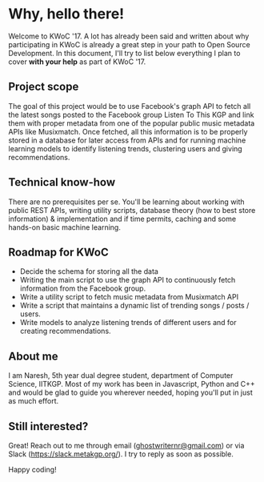 # Why, hello there!

Welcome to KWoC '17. A lot has already been said and written about why participating in KWoC is already a great step in your path to Open Source Development. In this document, I'll try to list below everything I plan to cover **with your help** as part of KWoC '17.

## Project scope
The goal of this project would be to use Facebook's graph API to fetch all the latest songs posted to the Facebook group Listen To This KGP and link them with proper metadata from one of the popular public music metadata APIs like Musixmatch. Once fetched, all this information is to be properly stored in a database for later access from APIs and for running machine learning models to identify listening trends, clustering users and giving recommendations.

## Technical know-how
There are no prerequisites per se. You'll be learning about working with public REST APIs, writing utility scripts, database theory (how to best store information) & implementation and if time permits, caching and some hands-on basic machine learning.

## Roadmap for KWoC
- Decide the schema for storing all the data
- Writing the main script to use the graph API to continuously fetch information from the Facebook group.
- Write a utility script to fetch music metadata from Musixmatch API
- Write a script that maintains a dynamic list of trending songs / posts / users.
- Write models to analyze listening trends of different users and for creating recommendations.

## About me
I am Naresh, 5th year dual degree student, department of Computer Science, IITKGP. Most of my work has been in Javascript, Python and C++ and would be glad to guide you wherever needed, hoping you'll put in just as much effort.

## Still interested?
Great! Reach out to me through email (ghostwriternr@gmail.com) or via Slack (https://slack.metakgp.org/). I try to reply as soon as possible.

Happy coding!
